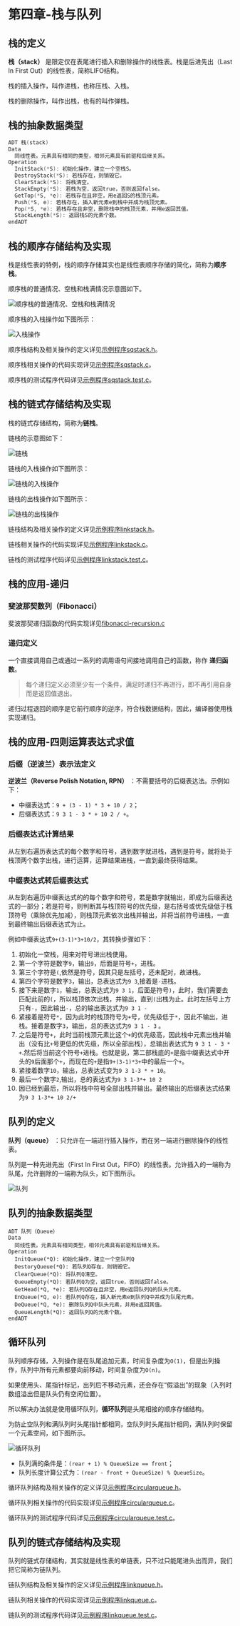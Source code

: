 # 第四章-栈与队列

## 栈的定义

**栈（stack）** 是限定仅在表尾进行插入和删除操作的线性表。栈是后进先出（Last In First Out）的线性表，简称LIFO结构。

栈的插入操作，叫作进栈，也称压栈、入栈。

栈的删除操作，叫作出栈，也有的叫作弹栈。

## 栈的抽象数据类型

```c
ADT 栈(stack)
Data
  同线性表。元素具有相同的类型，相邻元素具有前驱和后继关系。
Operation
  InitStack(*S): 初始化操作，建立一个空栈S。
  DestroyStack(*S): 若栈存在，则销毁它。
  ClearStack(*S): 将栈清空。
  StackEmpty(*S): 若栈为空，返回true，否则返回false。
  GetTop(*S, *e): 若栈存在且非空，用e返回S的栈顶元素。
  Push(*S, e): 若栈存在，插入新元素e到栈中并成为栈顶元素。
  Pop(*S, *e): 若栈存在且非空，删除栈中的栈顶元素，并用e返回其值。
  StackLength(*S): 返回栈S的元素个数。
endADT
```

## 栈的顺序存储结构及实现

栈是线性表的特例，栈的顺序存储其实也是线性表顺序存储的简化，简称为**顺序栈**。

顺序栈的普通情况、空栈和栈满情况示意图如下。

![顺序栈的普通情况、空栈和栈满情况](https://github.com/logan70/Data-Structures-and-Algorithms/blob/master/%E5%A4%A7%E8%AF%9D%E6%95%B0%E6%8D%AE%E7%BB%93%E6%9E%84/%E7%AC%AC%E5%9B%9B%E7%AB%A0-%E6%A0%88%E4%B8%8E%E9%98%9F%E5%88%97/images/1-stack-status.png?raw=true)

顺序栈的入栈操作如下图所示：

![入栈操作](https://github.com/logan70/Data-Structures-and-Algorithms/blob/master/%E5%A4%A7%E8%AF%9D%E6%95%B0%E6%8D%AE%E7%BB%93%E6%9E%84/%E7%AC%AC%E5%9B%9B%E7%AB%A0-%E6%A0%88%E4%B8%8E%E9%98%9F%E5%88%97/images/2-stack-push.png?raw=true)

顺序栈结构及相关操作的定义详见[示例程序sqstack.h](https://github.com/logan70/Data-Structures-and-Algorithms/blob/master/%E5%A4%A7%E8%AF%9D%E6%95%B0%E6%8D%AE%E7%BB%93%E6%9E%84/%E7%AC%AC%E5%9B%9B%E7%AB%A0-%E6%A0%88%E4%B8%8E%E9%98%9F%E5%88%97/example/4.1-sqstack.h)。

顺序栈相关操作的代码实现详见[示例程序sqstack.c](https://github.com/logan70/Data-Structures-and-Algorithms/blob/master/%E5%A4%A7%E8%AF%9D%E6%95%B0%E6%8D%AE%E7%BB%93%E6%9E%84/%E7%AC%AC%E5%9B%9B%E7%AB%A0-%E6%A0%88%E4%B8%8E%E9%98%9F%E5%88%97/example/4.2-sqstack.c)。

顺序栈的测试程序代码详见[示例程序sqstack.test.c](https://github.com/logan70/Data-Structures-and-Algorithms/blob/master/%E5%A4%A7%E8%AF%9D%E6%95%B0%E6%8D%AE%E7%BB%93%E6%9E%84/%E7%AC%AC%E5%9B%9B%E7%AB%A0-%E6%A0%88%E4%B8%8E%E9%98%9F%E5%88%97/example/4.3-sqstack.test.c)。

## 栈的链式存储结构及实现

栈的链式存储结构，简称为**链栈**。

链栈的示意图如下：

![链栈](https://github.com/logan70/Data-Structures-and-Algorithms/blob/master/%E5%A4%A7%E8%AF%9D%E6%95%B0%E6%8D%AE%E7%BB%93%E6%9E%84/%E7%AC%AC%E5%9B%9B%E7%AB%A0-%E6%A0%88%E4%B8%8E%E9%98%9F%E5%88%97/images/3-linked-stack.png?raw=true)

链栈的入栈操作如下图所示：

![链栈的入栈操作](https://github.com/logan70/Data-Structures-and-Algorithms/blob/master/%E5%A4%A7%E8%AF%9D%E6%95%B0%E6%8D%AE%E7%BB%93%E6%9E%84/%E7%AC%AC%E5%9B%9B%E7%AB%A0-%E6%A0%88%E4%B8%8E%E9%98%9F%E5%88%97/images/4-linked-stack-push.png?raw=true)

链栈的出栈操作如下图所示：

![链栈的出栈操作](https://github.com/logan70/Data-Structures-and-Algorithms/blob/master/%E5%A4%A7%E8%AF%9D%E6%95%B0%E6%8D%AE%E7%BB%93%E6%9E%84/%E7%AC%AC%E5%9B%9B%E7%AB%A0-%E6%A0%88%E4%B8%8E%E9%98%9F%E5%88%97/images/5-linked-stack-pop.png?raw=true)

链栈结构及相关操作的定义详见[示例程序linkstack.h](https://github.com/logan70/Data-Structures-and-Algorithms/blob/master/%E5%A4%A7%E8%AF%9D%E6%95%B0%E6%8D%AE%E7%BB%93%E6%9E%84/%E7%AC%AC%E5%9B%9B%E7%AB%A0-%E6%A0%88%E4%B8%8E%E9%98%9F%E5%88%97/example/4.4-linkstack.h)。

链栈相关操作的代码实现详见[示例程序linkstack.c](https://github.com/logan70/Data-Structures-and-Algorithms/blob/master/%E5%A4%A7%E8%AF%9D%E6%95%B0%E6%8D%AE%E7%BB%93%E6%9E%84/%E7%AC%AC%E5%9B%9B%E7%AB%A0-%E6%A0%88%E4%B8%8E%E9%98%9F%E5%88%97/example/4.5-linkstack.c)。

链栈的测试程序代码详见[示例程序linkstack.test.c](https://github.com/logan70/Data-Structures-and-Algorithms/blob/master/%E5%A4%A7%E8%AF%9D%E6%95%B0%E6%8D%AE%E7%BB%93%E6%9E%84/%E7%AC%AC%E5%9B%9B%E7%AB%A0-%E6%A0%88%E4%B8%8E%E9%98%9F%E5%88%97/example/4.6-linkstack.test.c)。

## 栈的应用-递归

### 斐波那契数列（Fibonacci）

斐波那契递归函数的代码实现详见[fibonacci-recursion.c](https://github.com/logan70/Data-Structures-and-Algorithms/blob/master/%E5%A4%A7%E8%AF%9D%E6%95%B0%E6%8D%AE%E7%BB%93%E6%9E%84/%E7%AC%AC%E5%9B%9B%E7%AB%A0-%E6%A0%88%E4%B8%8E%E9%98%9F%E5%88%97/example/4.7-fibonacci-recursion.c)

### 递归定义

一个直接调用自己或通过一系列的调用语句间接地调用自己的函数，称作 **递归函数**。

> 每个递归定义必须至少有一个条件，满足时递归不再进行，即不再引用自身而是返回值退出。

递归过程退回的顺序是它前行顺序的逆序，符合栈数据结构，因此，编译器使用栈实现递归。

## 栈的应用-四则运算表达式求值

### 后缀（逆波兰）表示法定义

**逆波兰（Reverse Polish Notation, RPN）** ：不需要括号的后缀表达法。示例如下：

- 中缀表达式：`9 + (3 - 1) * 3 + 10 / 2`；
- 后缀表达式：`9 3 1 - 3 * + 10 2 / +`。

### 后缀表达式计算结果

从左到右遍历表达式的每个数字和符号，遇到数字就进栈，遇到是符号，就将处于栈顶两个数字出栈，进行运算，运算结果进栈，一直到最终获得结果。

### 中缀表达式转后缀表达式

从左到右遍历中缀表达式的的每个数字和符号，若是数字就输出，即成为后缀表达式的一部分；若是符号，则判断其与栈顶符号的优先级，是右括号或优先级低于栈顶符号（乘除优先加减），则栈顶元素依次出栈并输出，并将当前符号进栈，一直到最终输出后缀表达式为止。

例如中缀表达式`9+(3-1)*3+10/2`，其转换步骤如下：

1. 初始化一空栈，用来对符号进出栈使用。
2. 第一个字符是数字`9`，输出`9`，后面是符号`+`，进栈。
3. 第三个字符是`(`,依然是符号，因其只是左括号，还未配对，故进栈。
4. 第四个字符是数字`3`，输出，总表达式为`9 3`,接着是`-`进栈。
5. 接下来是数字`1`，输出，总表达式为`9 3 1`，后面是符号`)`，此时，我们需要去匹配此前的`(`，所以栈顶依次出栈，并输出，直到`(`出栈为止。此时左括号上方只有`-`，因此输出`-`，总的输出表达式为`9 3 1 -`
6. 紧接着是符号`*`，因为此时的栈顶符号为`+`号，优先级低于`*`，因此不输出，进栈。接着是数字`3`，输出，总的表达式为`9 3 1 - 3` 。
7. 之后是符号`+`，此时当前栈顶元素比这个`+`的优先级高，因此栈中元素出栈并输出（没有比`+`号更低的优先级，所以全部出栈），总输出表达式为 `9 3 1 - 3 * +`.然后将当前这个符号`+`进栈。也就是说，第二部栈底的`+`是指中缀表达式中开头的`9`后面那个`+`，而现在的`+`是指`9+(3-1)*3+`中的最后一个`+`。
8. 紧接着数字`10`，输出，总表达式变为`9 3 1-3 * + 10`。
9. 最后一个数字`2`,输出，总的表达式为`9 3 1-3*+ 10 2`
10. 因已经到最后，所以将栈中符号全部出栈并输出。最终输出的后缀表达式结果为`9 3 1-3*+ 10 2/+`

## 队列的定义

**队列（queue）** ：只允许在一端进行插入操作，而在另一端进行删除操作的线性表。

队列是一种先进先出（First In First Out，FIFO）的线性表。允许插入的一端称为队尾，允许删除的一端称为队头，如下图所示。

![队列](https://github.com/logan70/Data-Structures-and-Algorithms/blob/master/%E5%A4%A7%E8%AF%9D%E6%95%B0%E6%8D%AE%E7%BB%93%E6%9E%84/%E7%AC%AC%E5%9B%9B%E7%AB%A0-%E6%A0%88%E4%B8%8E%E9%98%9F%E5%88%97/images/6-queue.png?raw=true)

## 队列的抽象数据类型

```
ADT 队列（Queue）
Data
  同线性表。元素具有相同类型，相邻元素具有前驱和后继关系。
Operation
  InitQueue(*Q): 初始化操作，建立一个空队列Q
  DestoryQueue(*Q): 若队列Q存在，则销毁它。
  ClearQueue(*Q): 将队列Q清空。
  QueueEmpty(*Q): 若队列Q为空，返回true，否则返回false。
  GetHead(*Q, *e): 若队列Q存在且非空，用e返回队列Q的队头元素。
  EnQueue(*Q, e): 若队列Q存在，插入新元素e到队列Q中并成为队尾元素。
  DeQueue(*Q, *e): 删除队列Q中队头元素，并用e返回其值。
  QueueLength(*Q): 返回队列Q的元素个数。
endADT
```

## 循环队列

队列顺序存储，入列操作是在队尾追加元素，时间复杂度为`O(1)`，但是出列操作，队列中所有元素都要向前移动，时间复杂度为`O(n)`。

如果使用头、尾指针标记，出列后不移动元素，还会存在“假溢出”的现象（入列时数组溢出但是队头仍有空闲位置）。

所以解决办法就是使用循环队列，**循环队列**是头尾相接的顺序存储结构。

为防止空队列和满队列时头尾指针都相同，空队列时头尾指针相同，满队列时保留一个元素空间，如下图所示。

![循环队列](https://github.com/logan70/Data-Structures-and-Algorithms/blob/master/%E5%A4%A7%E8%AF%9D%E6%95%B0%E6%8D%AE%E7%BB%93%E6%9E%84/%E7%AC%AC%E5%9B%9B%E7%AB%A0-%E6%A0%88%E4%B8%8E%E9%98%9F%E5%88%97/images/7-circular-queue.png?raw=true)

- 队列满的条件是：`(rear + 1) % QueueSize == front`；
- 队列长度计算公式为：`(rear - front + QueueSize) % QueueSize`。

循环队列结构及相关操作的定义详见[示例程序circularqueue.h](https://github.com/logan70/Data-Structures-and-Algorithms/blob/master/%E5%A4%A7%E8%AF%9D%E6%95%B0%E6%8D%AE%E7%BB%93%E6%9E%84/%E7%AC%AC%E5%9B%9B%E7%AB%A0-%E6%A0%88%E4%B8%8E%E9%98%9F%E5%88%97/example/4.8-circularqueue.h)。

循环队列相关操作的代码实现详见[示例程序circularqueue.c](https://github.com/logan70/Data-Structures-and-Algorithms/blob/master/%E5%A4%A7%E8%AF%9D%E6%95%B0%E6%8D%AE%E7%BB%93%E6%9E%84/%E7%AC%AC%E5%9B%9B%E7%AB%A0-%E6%A0%88%E4%B8%8E%E9%98%9F%E5%88%97/example/4.9-circularqueue.c)。

循环队列的测试程序代码详见[示例程序circularqueue.test.c](https://github.com/logan70/Data-Structures-and-Algorithms/blob/master/%E5%A4%A7%E8%AF%9D%E6%95%B0%E6%8D%AE%E7%BB%93%E6%9E%84/%E7%AC%AC%E5%9B%9B%E7%AB%A0-%E6%A0%88%E4%B8%8E%E9%98%9F%E5%88%97/example/4.10-circularqueue.test.c)。

## 队列的链式存储结构及实现

队列的链式存储结构，其实就是线性表的单链表，只不过只能尾进头出而异，我们把它简称为链队列。

链队列结构及相关操作的定义详见[示例程序linkqueue.h](https://github.com/logan70/Data-Structures-and-Algorithms/blob/master/%E5%A4%A7%E8%AF%9D%E6%95%B0%E6%8D%AE%E7%BB%93%E6%9E%84/%E7%AC%AC%E5%9B%9B%E7%AB%A0-%E6%A0%88%E4%B8%8E%E9%98%9F%E5%88%97/example/4.11-linkqueue.h)。

链队列相关操作的代码实现详见[示例程序linkqueue.c](https://github.com/logan70/Data-Structures-and-Algorithms/blob/master/%E5%A4%A7%E8%AF%9D%E6%95%B0%E6%8D%AE%E7%BB%93%E6%9E%84/%E7%AC%AC%E5%9B%9B%E7%AB%A0-%E6%A0%88%E4%B8%8E%E9%98%9F%E5%88%97/example/4.12-linkqueue.c)。

链队列的测试程序代码详见[示例程序linkqueue.test.c](https://github.com/logan70/Data-Structures-and-Algorithms/blob/master/%E5%A4%A7%E8%AF%9D%E6%95%B0%E6%8D%AE%E7%BB%93%E6%9E%84/%E7%AC%AC%E5%9B%9B%E7%AB%A0-%E6%A0%88%E4%B8%8E%E9%98%9F%E5%88%97/example/4.13-linkqueue.test.c)。
